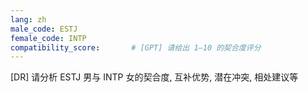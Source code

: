 ```yaml
---
lang: zh
male_code: ESTJ
female_code: INTP
compatibility_score:       # [GPT] 请给出 1–10 的契合度评分
---
```


[DR] 请分析 ESTJ 男与 INTP 女的契合度, 互补优势, 潜在冲突, 相处建议等


